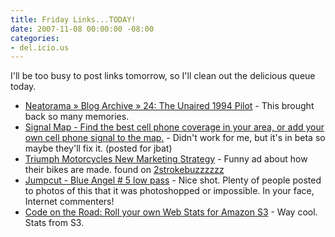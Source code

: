 ```yaml
---
title: Friday Links...TODAY!
date: 2007-11-08 00:00:00 -08:00
categories:
- del.icio.us
---
```


<p>I'll be too busy to post links tomorrow, so I'll clean out the delicious queue today.</p>

<ul>
    <li><a href="http://www.neatorama.com/2007/11/08/24-the-unaired-1994-pilot/">Neatorama &raquo; Blog Archive &raquo; 24: The Unaired 1994 Pilot</a> - This brought back so many memories.</li>
    <li><a href="http://www.signalmap.com/">Signal Map - Find the best cell phone coverage in your area, or add your own cell phone signal to the map.</a> - Didn't work for me, but it's in beta so maybe they'll fix it. (posted for jbat)</li>
    <li><a href="http://www.myragantv.com/video/?d=365"> Triumph Motorcycles New Marketing Strategy</a> - Funny ad about how their bikes are made. found on <a href="http://2strokebuzz.com/">2strokebuzzzzzz</a></li>
    <li><a href="http://jumpcut.com/view?id=C009AF72755211DC9F89000423CF037A&amp;u_id=&amp;them=1">Jumpcut - Blue Angel # 5 low pass</a> - Nice shot. Plenty of people posted to photos of this that it was photoshopped or impossible. In your face, Internet commenters!</li>
    <li><a href="http://www.expatsoftware.com/articles/2007/11/roll-your-own-web-stats-for-amazon-s3.html">Code on the Road: Roll your own Web Stats for Amazon S3</a> - Way cool. Stats from S3.</li>
</ul>
